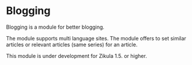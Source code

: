 # Blogging
Blogging is a module for better blogging.

The module supports multi language sites.
The module offers to set similar articles or relevant articles (same series) for an article.

This module is under development for Zikula 1.5. or higher.

